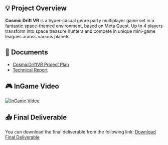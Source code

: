 ## 💡 Project Overview
**Cosmic Drift VR** is a hyper-casual genre party multiplayer game set in a fantastic space-themed environment, based on Meta Quest. Up to 4 players transform into space treasure hunters and compete in unique mini-game leagues across various planets.

## 📄 Documents
- [CosmicDriftVR Project Plan](./CosmicDriftVR_PDF/CosmicDriftVR.pdf)
- [Technical Report](./CosmicDriftVR_PDF/CosmicDriftVR_기술보고서.pdf)

## 🎮 InGame Video
[![InGame Video](https://img.youtube.com/vi/JnEQsDqwAv0/0.jpg)](https://youtu.be/JnEQsDqwAv0)

## 📥 Final Deliverable
You can download the final deliverable from the following link: [Download Final Deliverable](https://bit.ly/CosmicDriftVR)
